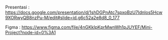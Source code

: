 Presentasi :
https://docs.google.com/presentation/d/1shDGPnAtc7spxoBzU7Idnlos5Hcw9XORwyQB8nzPu-M/edit#slide=id.g6c52a2e8d8_0_177

Figma :
https://www.figma.com/file/4nGKkIpKprMwnWh1pJUYEF/Mini-Project?node-id=0%3A1
